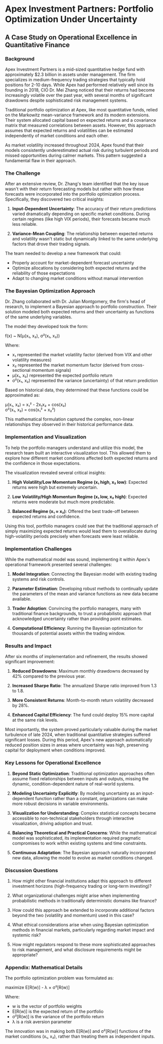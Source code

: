 # Apex Investment Partners: Portfolio Optimization Under Uncertainty

## A Case Study on Operational Excellence in Quantitative Finance

### Background

Apex Investment Partners is a mid-sized quantitative hedge fund with approximately $2.3 billion in assets under management. The firm specializes in medium-frequency trading strategies that typically hold positions for 2-10 days. While Apex had performed relatively well since its founding in 2018, CIO Dr. Mei Zhang noticed that their returns had become increasingly volatile over the past year, with several months of significant drawdowns despite sophisticated risk management systems.

Traditional portfolio optimization at Apex, like most quantitative funds, relied on the Markowitz mean-variance framework and its modern extensions. Their system allocated capital based on expected returns and a covariance matrix that measured correlations between assets. However, this approach assumes that expected returns and volatilities can be estimated independently of market conditions and each other.

As market volatility increased throughout 2024, Apex found that their models consistently underestimated actual risk during turbulent periods and missed opportunities during calmer markets. This pattern suggested a fundamental flaw in their approach.

### The Challenge

After an extensive review, Dr. Zhang's team identified that the key issue wasn't with their return forecasting models but rather with how these forecasts were incorporated into the portfolio optimization process. Specifically, they discovered two critical insights:

1. **Input-Dependent Uncertainty**: The accuracy of their return predictions varied dramatically depending on specific market conditions. During certain regimes (like high VIX periods), their forecasts became much less reliable.

2. **Variance-Mean Coupling**: The relationship between expected returns and volatility wasn't static but dynamically linked to the same underlying factors that drove their trading signals.

The team needed to develop a new framework that could:

- Properly account for market-dependent forecast uncertainty
- Optimize allocations by considering both expected returns and the reliability of those expectations
- Adapt to changing market conditions without manual intervention

### The Bayesian Optimization Approach

Dr. Zhang collaborated with Dr. Julian Montgomery, the firm's head of research, to implement a Bayesian approach to portfolio construction. Their solution modeled both expected returns and their uncertainty as functions of the same underlying variables.

The model they developed took the form:

f(x) ~ N(μ(x₁, x₂), σ²(x₁, x₂))

Where:

- x₁ represented the market volatility factor (derived from VIX and other volatility measures)
- x₂ represented the market momentum factor (derived from cross-sectional momentum signals)
- μ(x₁, x₂) represented the expected portfolio return
- σ²(x₁, x₂) represented the variance (uncertainty) of that return prediction

Based on historical data, they determined that these functions could be approximated as:

μ(x₁, x₂) = x₁² - 2x₁x₂ + cos(x₂)  
σ²(x₁, x₂) = cos(x₁² + x₂²)

This mathematical formulation captured the complex, non-linear relationships they observed in their historical performance data.

### Implementation and Visualization

To help the portfolio managers understand and utilize this model, the research team built an interactive visualization tool. This allowed them to explore how different market conditions affected both expected returns and the confidence in those expectations.

The visualization revealed several critical insights:

1. **High Volatility/Low Momentum Regime (x₁ high, x₂ low)**: Expected returns were high but extremely uncertain.

2. **Low Volatility/High Momentum Regime (x₁ low, x₂ high)**: Expected returns were moderate but much more predictable.

3. **Balanced Regime (x₁ ≈ x₂)**: Offered the best trade-off between expected returns and confidence.

Using this tool, portfolio managers could see that the traditional approach of simply maximizing expected returns would lead them to overallocate during high-volatility periods precisely when forecasts were least reliable.

### Implementation Challenges

While the mathematical model was sound, implementing it within Apex's operational framework presented several challenges:

1. **Model Integration**: Connecting the Bayesian model with existing trading systems and risk controls.

2. **Parameter Estimation**: Developing robust methods to continually update the parameters of the mean and variance functions as new data became available.

3. **Trader Adoption**: Convincing the portfolio managers, many with traditional finance backgrounds, to trust a probabilistic approach that acknowledged uncertainty rather than providing point estimates.

4. **Computational Efficiency**: Running the Bayesian optimization for thousands of potential assets within the trading window.

### Results and Impact

After six months of implementation and refinement, the results showed significant improvement:

1. **Reduced Drawdowns**: Maximum monthly drawdowns decreased by 42% compared to the previous year.

2. **Increased Sharpe Ratio**: The annualized Sharpe ratio improved from 1.3 to 1.8.

3. **More Consistent Returns**: Month-to-month return volatility decreased by 28%.

4. **Enhanced Capital Efficiency**: The fund could deploy 15% more capital at the same risk levels.

Most importantly, the system proved particularly valuable during the market turbulence of late 2024, when traditional quantitative strategies suffered significant losses. During this period, Apex's new approach automatically reduced position sizes in areas where uncertainty was high, preserving capital for deployment when conditions improved.

### Key Lessons for Operational Excellence

1. **Beyond Static Optimization**: Traditional optimization approaches often assume fixed relationships between inputs and outputs, missing the dynamic, condition-dependent nature of real-world systems.

2. **Modeling Uncertainty Explicitly**: By modeling uncertainty as an input-dependent function rather than a constant, organizations can make more robust decisions in variable environments.

3. **Visualization for Understanding**: Complex statistical concepts became accessible to non-technical stakeholders through interactive visualization, driving adoption and trust.

4. **Balancing Theoretical and Practical Concerns**: While the mathematical model was sophisticated, its implementation required pragmatic compromises to work within existing systems and time constraints.

5. **Continuous Adaptation**: The Bayesian approach naturally incorporated new data, allowing the model to evolve as market conditions changed.

### Discussion Questions

1. How might other financial institutions adapt this approach to different investment horizons (high-frequency trading or long-term investing)?

2. What organizational challenges might arise when implementing probabilistic methods in traditionally deterministic domains like finance?

3. How could this approach be extended to incorporate additional factors beyond the two (volatility and momentum) used in this case?

4. What ethical considerations arise when using Bayesian optimization methods in financial markets, particularly regarding market impact and systemic risk?

5. How might regulators respond to these more sophisticated approaches to risk management, and what disclosure requirements might be appropriate?

### Appendix: Mathematical Details

The portfolio optimization problem was formulated as:

maximize E[R(w)] - λ × σ²[R(w)]

Where:

- w is the vector of portfolio weights
- E[R(w)] is the expected return of the portfolio
- σ²[R(w)] is the variance of the portfolio return
- λ is a risk aversion parameter

The innovation was in making both E[R(w)] and σ²[R(w)] functions of the market conditions (x₁, x₂), rather than treating them as independent inputs.
